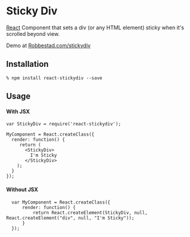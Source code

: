 # Sticky Div

[React][1] Component that sets a div (or any HTML element) sticky when it's scrolled beyond view.

Demo at [Robbestad.com/stickydiv][2]

## Installation

    % npm install react-stickydiv --save

## Usage


#### With JSX

    var StickyDiv = require('react-stickydiv');

    MyComponent = React.createClass({
      render: function() {
         return (
           <StickyDiv>
           	 I'm Sticky
           </StickyDiv>
        );
      }
    });

#### Without JSX

      var MyComponent = React.createClass({
          render: function() {
              return React.createElement(StickyDiv, null, React.createElement("div", null, "I'm Sticky"));
          }
      });

[1]: https://facebook.github.io/react
[2]: http://www.robbestad.com/stickydiv
[3]: https://github.com/svenanders/react-stickydiv/issues/1
[4]: https://gist.github.com/z5h/d95304d8d8e1fb6d0619
